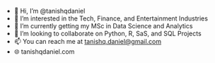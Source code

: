 - 👋 Hi, I’m @tanishqdaniel
- 👀 I’m interested in the Tech, Finance, and Entertainment Industries 
- 🌱 I’m currently getting my MSc in Data Science and Analytics
- 💞️ I’m looking to collaborate on Python, R, SaS, and SQL Projects 
- 📫 You can reach me at tanishq.daniel@gmail.com
- 🌐 tanishqdaniel.com

<!---
tanishqdaniel/tanishqdaniel is a ✨ special ✨ repository because its `README.md` (this file) appears on your GitHub profile.
You can click the Preview link to take a look at your changes.
--->

